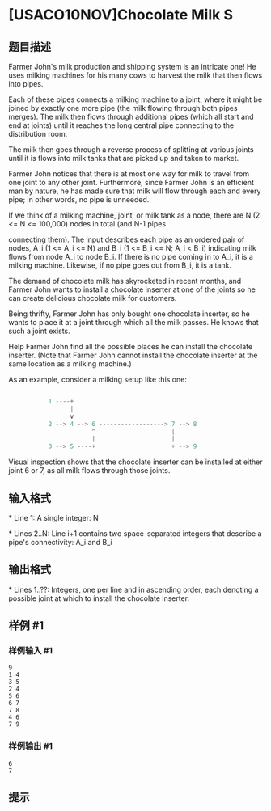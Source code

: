 # [USACO10NOV]Chocolate Milk S

## 题目描述

Farmer John's milk production and shipping system is an intricate one! He uses milking machines for his many cows to harvest the milk that then flows into pipes.

Each of these pipes connects a milking machine to a joint, where it might be joined by exactly one more pipe (the milk flowing through both pipes merges). The milk then flows through additional pipes (which all start and end at joints) until it reaches the long central pipe connecting to the distribution room.

The milk then goes through a reverse process of splitting at various joints until it is flows into milk tanks that are picked up and taken to market.

Farmer John notices that there is at most one way for milk to travel from one joint to any other joint. Furthermore, since Farmer John is an efficient man by nature, he has made sure that milk will flow through each and every pipe; in other words, no pipe is unneeded.

If we think of a milking machine, joint, or milk tank as a node, there are N (2 <= N <= 100,000) nodes in total (and N-1 pipes

connecting them). The input describes each pipe as an ordered pair of nodes, A\_i (1 <= A\_i <= N) and B\_i (1 <= B\_i <= N; A\_i < B\_i) indicating milk flows from node A\_i to node B\_i. If there is no pipe coming in to A\_i, it is a milking machine. Likewise, if no pipe goes out from B\_i, it is a tank.

The demand of chocolate milk has skyrocketed in recent months, and Farmer John wants to install a chocolate inserter at one of the joints so he can create delicious chocolate milk for customers.

Being thrifty, Farmer John has only bought one chocolate inserter, so he wants to place it at a joint through which all the milk passes. He knows that such a joint exists.

Help Farmer John find all the possible places he can install the chocolate inserter.  (Note that Farmer John cannot install the chocolate inserter at the same location as a milking machine.)

As an example, consider a milking setup like this one:

```cpp

           1 ----+
                 |
                 v
           2 --> 4 --> 6 ------------------> 7 --> 8
                       ^                     |
                       |                     |
           3 --> 5 ----+                     + --> 9

```
Visual inspection shows that the chocolate inserter can be installed at either joint 6 or 7, as all milk flows through those joints.


## 输入格式

\* Line 1: A single integer: N

\* Lines 2..N: Line i+1 contains two space-separated integers that describe a pipe's connectivity: A\_i and B\_i


## 输出格式

\* Lines 1..??: Integers, one per line and in ascending order, each denoting a possible joint at which to install the chocolate inserter.

## 样例 #1

### 样例输入 #1
```
9 
1 4 
3 5 
2 4 
5 6 
6 7 
7 8 
4 6 
7 9
```

### 样例输出 #1

```
6 
7
```

## 提示


